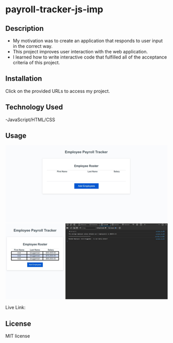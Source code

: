 # payroll-tracker-js-imp

## Description

- My motivation was to create an application that responds to user input in the correct way.
- This project improves user interaction with the web application.
- I learned how to write interactive code that fulfilled all of the acceptance criteria of this project.

## Installation

Click on the provided URLs to access my project.

## Technology Used

-JavaScript/HTML/CSS

## Usage

![picture1](/images/project3screenshot1.jpg)
![picture2](/images/project3screenshot2.jpg)

Live Link: 

## License

MIT license